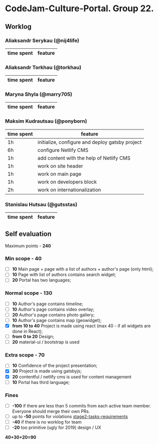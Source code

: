 # CodeJam-Culture-Portal. Group 22.

## Worklog

### Aliaksandr Serykau (@nij4life)

| time spent | feature |
| ---------- | ------- |


### Aliaksandr Torkhau (@torkhau)

| time spent | feature |
| ---------- | ------- |


### Maryna Shyla (@marry705)

| time spent | feature |
| ---------- | ------- |


### Maksim Kudrautsau (@ponyborn)

| time spent | feature                                         |
| ---------- | ----------------------------------------------- |
| 1h         | initialize, configure and deploy gatsby project |
| 6h         | configure Netlify CMS                           |
| 1h         | add content with the help of Netlify CMS        |
| 1h         | work on site header                             |
| 1h         | work on main page                               |
| 1h         | work on developers block                        |
| 2h         | work on internationalization                    |

### Stanislau Hutsau (@gutsstas)

| time spent | feature |
| ---------- | ------- |


## Self evaluation

Maximum points - **240**

### Min scope - **40**

- [ ] **10** Main page + page with a list of authors + author's page (only html);
- [ ] **10** Page with list of authors contains search widget;
- [ ] **20** Portal has two languages;

### Normal scope - **130**

- [ ] **10** Author's page contains timeline;
- [ ] **10** Author's page contains video overlay;
- [ ] **20** Author's page contains photo gallery;
- [ ] **10** Author's page contains map (geowidget);
- [x] **from 10 to 40** Project is made using react (max 40 - if all widgets are done in React);
- [ ] **from 0 to 20** Design;
- [ ] **20** material-ui / bootstrap is used

### Extra scope - **70**

- [ ] **10** Confidence of the project presentation;
- [x] **30** Project is made using gatsbyjs;
- [x] **20** contentful / netlify cms is used for content management
- [ ] **10** Portal has third language;

### Fines

- [ ] **-100** if there are less than 5 commits from each active team member. Everyone should merge their own PRs.
- [ ] up to **-50** points for violations
      [stage2-tasks-requirements](https://github.com/rolling-scopes-school/docs/blob/master/ru/stage2-tasks-requirements.md)
- [ ] **-40** if there is no worklog for team
- [ ] **-20** too primitive (ugly for 2019) design / UX

**40+30+20=90**
